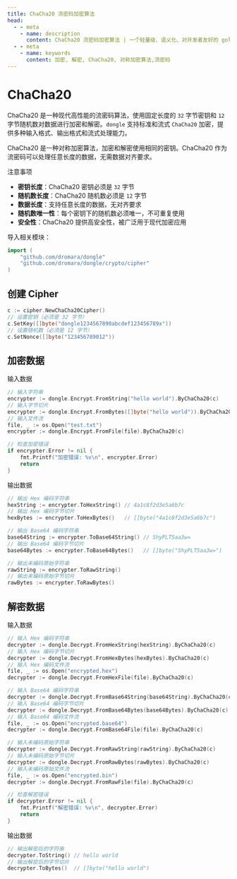 ```yaml
---
title: ChaCha20 流密码加密算法
head:
  - - meta
    - name: description
      content: ChaCha20 流密码加密算法 | 一个轻量级、语义化、对开发者友好的 golang 密码库
  - - meta
    - name: keywords
      content: 加密, 解密, ChaCha20, 对称加密算法,流密码
---
```


# ChaCha20

ChaCha20 是一种现代高性能的流密码算法，使用固定长度的 `32` 字节密钥和 `12` 字节随机数对数据进行加密和解密。`dongle` 支持标准和流式 `ChaCha20` 加密，提供多种输入格式、输出格式和流式处理能力。

ChaCha20 是一种对称加密算法，加密和解密使用相同的密钥。ChaCha20 作为流密码可以处理任意长度的数据，无需数据对齐要求。

 注意事项

- **密钥长度**：ChaCha20 密钥必须是 `32` 字节
- **随机数长度**：ChaCha20 随机数必须是 `12` 字节
- **数据长度**：支持任意长度的数据，无对齐要求
- **随机数唯一性**：每个密钥下的随机数必须唯一，不可重复使用
- **安全性**：ChaCha20 提供高安全性，被广泛用于现代加密应用

导入相关模块：
```go
import (
    "github.com/dromara/dongle"
    "github.com/dromara/dongle/crypto/cipher"
)
```

## 创建 Cipher

```go
c := cipher.NewChaCha20Cipher()
// 设置密钥（必须是 32 字节）
c.SetKey([]byte("dongle1234567890abcdef123456789x"))
// 设置随机数（必须是 12 字节）
c.SetNonce([]byte("123456789012"))
```

## 加密数据

 输入数据

```go
// 输入字符串
encrypter := dongle.Encrypt.FromString("hello world").ByChaCha20(c)
// 输入字节切片
encrypter := dongle.Encrypt.FromBytes([]byte("hello world")).ByChaCha20(c)
// 输入文件流
file, _ := os.Open("test.txt")
encrypter := dongle.Encrypt.FromFile(file).ByChaCha20(c)

// 检查加密错误
if encrypter.Error != nil {
	fmt.Printf("加密错误: %v\n", encrypter.Error)
	return
}
```

 输出数据

```go
// 输出 Hex 编码字符串
hexString := encrypter.ToHexString() // 4a1c8f2d3e5a6b7c
// 输出 Hex 编码字节切片
hexBytes := encrypter.ToHexBytes()   // []byte("4a1c8f2d3e5a6b7c")

// 输出 Base64 编码字符串
base64String := encrypter.ToBase64String() // ShyPLT5aa3w=
// 输出 Base64 编码字节切片
base64Bytes := encrypter.ToBase64Bytes()   // []byte("ShyPLT5aa3w=")

// 输出未编码原始字符串
rawString := encrypter.ToRawString()
// 输出未编码原始字节切片
rawBytes := encrypter.ToRawBytes()
```

## 解密数据

 输入数据

```go
// 输入 Hex 编码字符串
decrypter := dongle.Decrypt.FromHexString(hexString).ByChaCha20(c)
// 输入 Hex 编码字节切片
decrypter := dongle.Decrypt.FromHexBytes(hexBytes).ByChaCha20(c)
// 输入 Hex 编码文件流
file, _ := os.Open("encrypted.hex")
decrypter := dongle.Decrypt.FromHexFile(file).ByChaCha20(c)

// 输入 Base64 编码字符串
decrypter := dongle.Decrypt.FromBase64String(base64String).ByChaCha20(c)
// 输入 Base64 编码字节切片
decrypter := dongle.Decrypt.FromBase64Bytes(base64Bytes).ByChaCha20(c)
// 输入 Base64 编码文件流
file, _ := os.Open("encrypted.base64")
decrypter := dongle.Decrypt.FromBase64File(file).ByChaCha20(c)

// 输入未编码原始字符串
decrypter := dongle.Decrypt.FromRawString(rawString).ByChaCha20(c)
// 输入未编码原始字节切片
decrypter := dongle.Decrypt.FromRawBytes(rawBytes).ByChaCha20(c)
// 输入未编码原始文件流
file, _ := os.Open("encrypted.bin") 
decrypter := dongle.Decrypt.FromRawFile(file).ByChaCha20(c)

// 检查解密错误
if decrypter.Error != nil {
	fmt.Printf("解密错误: %v\n", decrypter.Error)
	return
}
```

 输出数据

```go
// 输出解密后的字符串
decrypter.ToString() // hello world
// 输出解密后的字节切片
decrypter.ToBytes()  // []byte("hello world")
```
